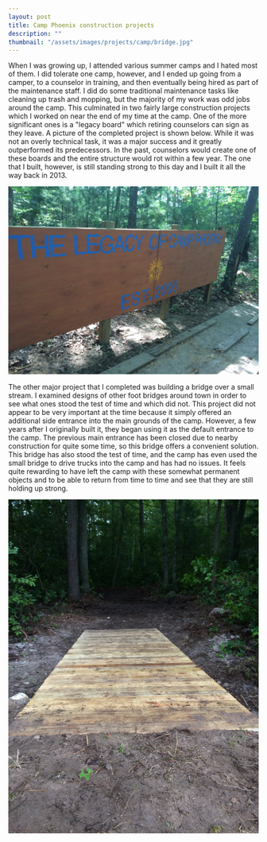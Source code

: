 ```yaml
---
layout: post
title: Camp Phoenix construction projects
description: ""
thumbnail: "/assets/images/projects/camp/bridge.jpg"
---
```



When I was growing up, I attended various summer camps and I hated
most of them. I did tolerate one camp, however, and I ended up going
from a camper, to a counselor in training, and then eventually being
hired as part of the maintenance staff. I did do some traditional
maintenance tasks like cleaning up trash and mopping, but the majority
of my work was odd jobs around the camp. This culminated in two fairly
large construction projects which I worked on near the end of my time
at the camp. One of the more significant ones is a "legacy board"
which retiring counselors can sign as they leave. A picture of the
completed project is shown below. While it was not an overly technical
task, it was a major success and it greatly outperformed its
predecessors. In the past, counselors would create one of these boards
and the entire structure would rot within a few year. The one that I
built, however, is still standing strong to this day and I built it
all the way back in 2013.


![Legacy board](/assets/images/projects/camp/legacy-board.jpg)


The other major project that I completed was building a bridge over a
small stream. I examined designs of other foot bridges around town in
order to see what ones stood the test of time and which did not. This
project did not appear to be very important at the time because it
simply offered an additional side entrance into the main grounds of
the camp. However, a few years after I originally built it, they began
using it as the default entrance to the camp. The previous main
entrance has been closed due to nearby construction for quite some
time, so this bridge offers a convenient solution. This bridge has
also stood the test of time, and the camp has even used the small
bridge to drive trucks into the camp and has had no issues. It feels
quite rewarding to have left the camp with these somewhat permanent
objects and to be able to return from time to time and see that they
are still holding up strong.

![Bridge](/assets/images/projects/camp/bridge.jpg)
